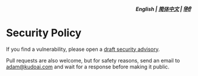 <div align="right">
<h5>English | <a href="zh-cn/SECURITY.md">简体中文</a> | <a href="hi/SECURITY.md">हिंदी</a></h5>
</div>

# Security Policy

If you find a vulnerability, please open a [draft security advisory](https://github.com/adamlui/chatgpt-widescreen/security/advisories/new).

Pull requests are also welcome, but for safety reasons, send an email to adam@kudoai.com and wait for a response before making it public.

